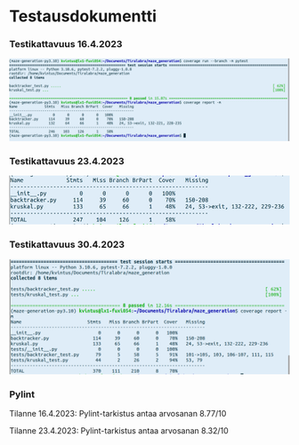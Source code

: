 # Testausdokumentti


### Testikattavuus 16.4.2023
![Testikattavuus 16.4.2023](https://github.com/KatjaKvintus/maze_generation/blob/main/dokumentaatio/Kuvat/Testikattavuus%202023-04-6.png)


### Testikattavuus 23.4.2023

![](https://github.com/KatjaKvintus/maze_generation/blob/main/dokumentaatio/Kuvat/Testikattavuus%202023-04-23.png)


### Testikattavuus 30.4.2023

![](https://github.com/KatjaKvintus/maze_generation/blob/main/dokumentaatio/Kuvat/testikattavuus%202023-04-30.png)


### Pylint

Tilanne 16.4.2023:
Pylint-tarkistus antaa arvosanan 8.77/10

Tilanne 23.4.2023:
Pylint-tarkistus antaa arvosanan 8.32/10 
